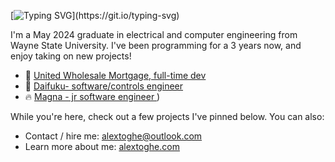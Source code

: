 [![Typing SVG](https://readme-typing-svg.demolab.com/?lines=Hello+I'm+Alex+nice+to+see+you!)](https://git.io/typing-svg)

I'm a May 2024 graduate in electrical and computer engineering from Wayne State University. I've been programming for a 3 years now, and enjoy taking on new projects!


* 🚚 [United Wholesale Mortgage, full-time dev](https://www.uwm.com/)
* 💜 [Daifuku- software/controls engineer](https://www.daifuku.com/)
* 🔥 [Magna - jr software engineer ](https://www.magna.com/))

While you're here, check out a few projects I've pinned below. You can also:
* Contact / hire me: alextoghe@outlook.com
* Learn more about me: [alextoghe.com](https://alextoghe.github.io/alextoghe.com/)
